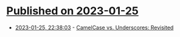 # [Published on 2023-01-25](index.md)

* [2023-01-25, 22:38:03](https://news.ycombinator.com/item?id=34525139) - [CamelCase vs. Underscores: Revisited](https://whatheco.de/2013/02/16/camelcase-vs-underscores-revisited/)
